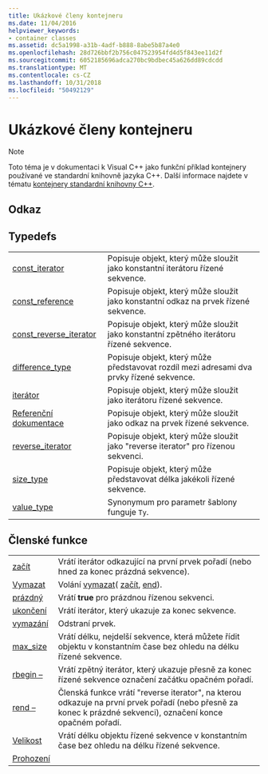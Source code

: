```yaml
---
title: Ukázkové členy kontejneru
ms.date: 11/04/2016
helpviewer_keywords:
- container classes
ms.assetid: dc5a1998-a31b-4adf-b888-8abe5b87a4e0
ms.openlocfilehash: 28d726bbf2b756c047523954fd4d5f843ee11d2f
ms.sourcegitcommit: 6052185696adca270bc9bdbec45a626dd89cdcdd
ms.translationtype: MT
ms.contentlocale: cs-CZ
ms.lasthandoff: 10/31/2018
ms.locfileid: "50492129"
---
```

# <a name="sample-container-members"></a>Ukázkové členy kontejneru

> [!NOTE]
> Toto téma je v dokumentaci k Visual C++ jako funkční příklad kontejnery používané ve standardní knihovně jazyka C++. Další informace najdete v tématu [kontejnery standardní knihovny C++](../standard-library/stl-containers.md).

## <a name="reference"></a>Odkaz

## <a name="typedefs"></a>Typedefs

|||
|-|-|
|[const_iterator](../standard-library/container-class-const-iterator.md)|Popisuje objekt, který může sloužit jako konstantní iterátoru řízené sekvence.|
|[const_reference](../standard-library/container-class-const-reference.md)|Popisuje objekt, který může sloužit jako konstantní odkaz na prvek řízené sekvence.|
|[const_reverse_iterator](../standard-library/container-class-const-reverse-iterator.md)|Popisuje objekt, který může sloužit jako konstantní zpětného iterátoru řízené sekvence.|
|[difference_type](../standard-library/container-class-difference-type.md)|Popisuje objekt, který může představovat rozdíl mezi adresami dva prvky řízené sekvence.|
|[iterátor](../standard-library/container-class-iterator.md)|Popisuje objekt, který může sloužit jako iterátoru řízené sekvence.|
|[Referenční dokumentace](../standard-library/container-class-reference.md)|Popisuje objekt, který může sloužit jako odkaz na prvek řízené sekvence.|
|[reverse_iterator](../standard-library/container-class-reverse-iterator.md)|Popisuje objekt, který může sloužit jako "reverse iterator" pro řízenou sekvenci.|
|[size_type](../standard-library/container-class-size-type.md)|Popisuje objekt, který může představovat délka jakékoli řízené sekvence.|
|[value_type](../standard-library/container-class-value-type.md)|Synonymum pro parametr šablony funguje `Ty`.|

## <a name="member-functions"></a>Členské funkce

|||
|-|-|
|[začít](../standard-library/container-class-begin.md)|Vrátí iterátor odkazující na první prvek pořadí (nebo hned za konec prázdná sekvence).|
|[Vymazat](../standard-library/container-class-clear.md)|Volání [vymazat](../standard-library/container-class-erase.md)( [začít](../standard-library/container-class-begin.md), [end](../standard-library/container-class-end.md)).|
|[prázdný](../standard-library/container-class-empty.md)|Vrátí **true** pro prázdnou řízenou sekvenci.|
|[ukončení](../standard-library/container-class-end.md)|Vrátí iterátor, který ukazuje za konec sekvence.|
|[vymazání](../standard-library/container-class-erase.md)|Odstraní prvek.|
|[max_size](../standard-library/container-class-max-size.md)|Vrátí délku, nejdelší sekvence, která můžete řídit objektu v konstantním čase bez ohledu na délku řízené sekvence.|
|[rbegin –](../standard-library/container-class-rbegin.md)|Vrátí zpětný iterátor, který ukazuje přesně za konec řízené sekvence označení začátku opačném pořadí.|
|[rend –](../standard-library/container-class-rend.md)|Členská funkce vrátí "reverse iterator", na kterou odkazuje na první prvek pořadí (nebo přesně za konec k prázdné sekvenci), označení konce opačném pořadí.|
|[Velikost](../standard-library/container-class-size.md)|Vrátí délku objektu řízené sekvence v konstantním čase bez ohledu na délku řízené sekvence.|
|[Prohození](../standard-library/container-class-swap.md)
